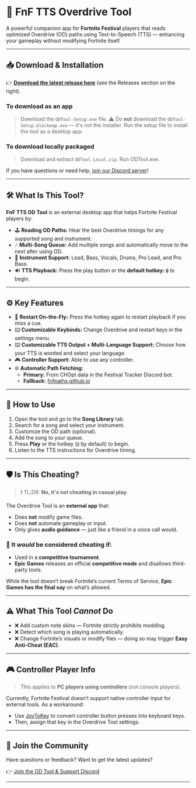 # 🎸 FnF TTS Overdrive Tool

A powerful companion app for **Fortnite Festival** players that reads optimized Overdrive (OD) paths using Text-to-Speech (TTS) — enhancing your gameplay without modifying Fortnite itself.

---

## 📥 Download & Installation

👉 **[Download the latest release here](https://github.com/Redwolfgamess/FF-TTS-Overdrive/releases)** (see the Releases section on the right).

### To download as an app
> Download the `ODTool-Setup.exe` file.
   > ⚠️ Do **not** download the `ODTool-Setup.blockmap.exe` — it's not the installer.
> Run the setup file to install the tool as a desktop app.

### To download locally packaged
> Download and extract `ODTool.Local.zip`.
> Run ODTool.exe.

If you have questions or need help, [join our Discord server](https://discord.gg/CkcCmx2WST)!

---

## 🛠️ What Is This Tool?

**FnF TTS OD Tool** is an external desktop app that helps Fortnite Festival players by:

- 🕹️ **Reading OD Paths:** Hear the best Overdrive timings for any supported song and instrument.
- 🎶 **Multi-Song Queue:** Add multiple songs and automatically move to the next after using OD.
- 🎸 **Instrument Support:** Lead, Bass, Vocals, Drums, Pro Lead, and Pro Bass.
- 🔊 **TTS Playback:** Press the play button or the **default hotkey: `Q`** to begin.

---

## ⚙️ Key Features

- 🔁 **Restart On-the-Fly:** Press the hotkey again to restart playback if you miss a cue.
- ⌨️ **Customizable Keybinds:** Change Overdrive and restart keys in the settings menu.
- ⌨️ **Customizable TTS Output + Multi-Language Support:** Choose how your TTS is worded and select your language.
- 🎮 **Controller Support:** Able to use any controller.
- 🌐 **Automatic Path Fetching:**
  - **Primary:** From CHOpt data in the Festival Tracker Discord bot.
  - **Fallback:** [fnfpaths.github.io](https://fnfpaths.github.io)

---

## 🔄 How to Use

1. Open the tool and go to the **Song Library** tab.
2. Search for a song and select your instrument.
3. Customize the OD path (optional).
4. Add the song to your queue.
5. Press **Play** or the hotkey (`Q` by default) to begin.
6. Listen to the TTS instructions for Overdrive timing.

---
## 🛡️ Is This Cheating?

> ❗ TL;DR: **No, it's not cheating in casual play**.

The Overdrive Tool is an **external app** that:
- Does **not** modify game files.
- Does **not** automate gameplay or input.
- Only gives **audio guidance** — just like a friend in a voice call would.

### 🚫 It *would* be considered cheating if:
- Used in a **competitive tournament**.
- **Epic Games** releases an official **competitive mode** and disallows third-party tools.

While the tool doesn’t break Fortnite’s current Terms of Service, **Epic Games has the final say** on what’s allowed.

---

## ⚠️ What This Tool *Cannot* Do

- ❌ Add custom note skins — Fortnite strictly prohibits modding.
- ❌ Detect which song is playing automatically.
- ❌ Change Fortnite’s visuals or modify files — doing so may trigger **Easy Anti-Cheat (EAC)**.

---

## 🎮 Controller Player Info

> This applies to **PC players using controllers** (not console players).

Currently, Fortnite Festival doesn’t support native controller input for external tools. As a workaround:

- Use [JoyToKey](https://joytokey.net/en/) to convert controller button presses into keyboard keys.
- Then, assign that key in the Overdrive Tool settings.

---

## 💬 Join the Community

Have questions or feedback? Want to get the latest updates?

👉 [Join the OD Tool & Support Discord](https://discord.gg/CkcCmx2WST)

---
